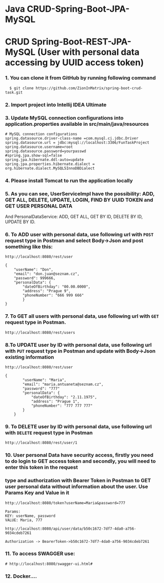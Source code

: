 # Java CRUD-Spring-Boot-JPA-MySQL


# CRUD Spring-Boot-REST-JPA-MySQL (User with personal data accessing by UUID access token)

### 1. You can clone it from GitHub by running following command

```
  $ git clone https://github.com/ZionInMatrix/spring-boot-crud-task.git
```

### 2. Import project into Intellij IDEA Ultimate

### 3. Update MySQL connection configurations into application.properties available in src/main/java/resources

```
# MySQL connection configurations
spring.datasource.driver-class-name =com.mysql.cj.jdbc.Driver
spring.datasource.url = jdbc:mysql://localhost:3306/FunTaskProject
spring.datasource.username=root
spring.datasource.password=yourpasswd
#spring.jpa.show-sql=false
spring.jpa.hibernate.ddl-auto=update
spring.jpa.properties.hibernate.dialect = org.hibernate.dialect.MySQL5InnoDBDialect
```

### 4. Please install Tomcat to run the application locally

### 5. As you can see, UserServiceImpl have the possibility: ADD, GET ALL, DELETE, UPDATE, LOGIN, FIND BY UUID TOKEN and GET USER PERSONAL DATA
And PersonalDataService: ADD, GET ALL, GET BY ID, DELETE BY ID, UPDATE BY ID.

### 6. To ADD user with personal data, use following url with `POST` request type in Postman and select Body->Json and post something like this:

```
http://localhost:8080/rest/user

{
    "userName": "Don",
    "email": "don.juan@seznam.cz",
    "password": 999666,
    "personalData": {
        "dateOfBirthday": "00.00.0000",
        "address": "Prague 9",
        "phoneNumber": "666 999 666"
        }
}
```


### 7. To GET all users with personal data, use following url with `GET` request type in Postman. 

```
http://localhost:8080/rest/users
```

### 8.To UPDATE user by ID with personal data, use following url with `PUT` request type in Postman and update with Body->Json existing information

```
http://localhost:8080/rest/user

{
        "userName": "Maria",
        "email": "maria.antuaneta@seznam.cz",
        "password": "777"
        "personalData": {
            "dateOfBirthday": "2.11.1975",
            "address": "Prague 1",
            "phoneNumber": "777 777 777"
        }
    }
```
### 9. To DELETE user by ID with personal data, use following url with `DELETE` request type in Postman

```
http://localhost:8080/rest/user/1
```
### 10. User personal Data have security access, firstly you need to do login to GET access token and secondly, you will need to enter this token in the request   
### type and authorization with Bearer Token in Postman to GET user personal data without information about the user. Use Params Key and Value in it

```
http://localhost:8080/token?userName=Maria&password=777

Params: 
KEY: userName, password
VALUE: Maria, 777
```
```
http://localhost:8080/api/user/data/b50c1672-7df7-4da0-a756-9034cdeb7261

Authorization -> BearerToken->b50c1672-7df7-4da0-a756-9034cdeb7261
```

### 11. To access SWAGGER use:

```
# http://localhost:8080/swagger-ui.html#
```

### 12. Docker....





